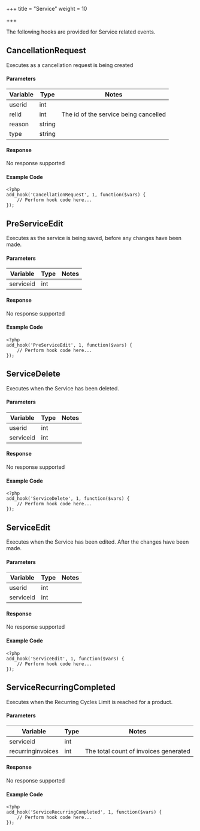 +++
title = "Service"
weight = 10

+++

The following hooks are provided for Service related events.

## CancellationRequest

Executes as a cancellation request is being created

#### Parameters

| Variable | Type | Notes |
| -------- | ---- | ----- |
| userid | int |  |
| relid | int | The id of the service being cancelled |
| reason | string |  |
| type | string |  |

#### Response

No response supported

#### Example Code

```
<?php
add_hook('CancellationRequest', 1, function($vars) {
    // Perform hook code here...
});
```

## PreServiceEdit

Executes as the service is being saved, before any changes have been made.

#### Parameters

| Variable | Type | Notes |
| -------- | ---- | ----- |
| serviceid | int |  |

#### Response

No response supported

#### Example Code

```
<?php
add_hook('PreServiceEdit', 1, function($vars) {
    // Perform hook code here...
});
```

## ServiceDelete

Executes when the Service has been deleted.

#### Parameters

| Variable | Type | Notes |
| -------- | ---- | ----- |
| userid | int |  |
| serviceid | int |  |

#### Response

No response supported

#### Example Code

```
<?php
add_hook('ServiceDelete', 1, function($vars) {
    // Perform hook code here...
});
```

## ServiceEdit

Executes when the Service has been edited. After the changes have been made.

#### Parameters

| Variable | Type | Notes |
| -------- | ---- | ----- |
| userid | int |  |
| serviceid | int |  |

#### Response

No response supported

#### Example Code

```
<?php
add_hook('ServiceEdit', 1, function($vars) {
    // Perform hook code here...
});
```

## ServiceRecurringCompleted

Executes when the Recurring Cycles Limit is reached for a product.

#### Parameters

| Variable | Type | Notes |
| -------- | ---- | ----- |
| serviceid | int |  |
| recurringinvoices | int | The total count of invoices generated |

#### Response

No response supported

#### Example Code

```
<?php
add_hook('ServiceRecurringCompleted', 1, function($vars) {
    // Perform hook code here...
});
```

